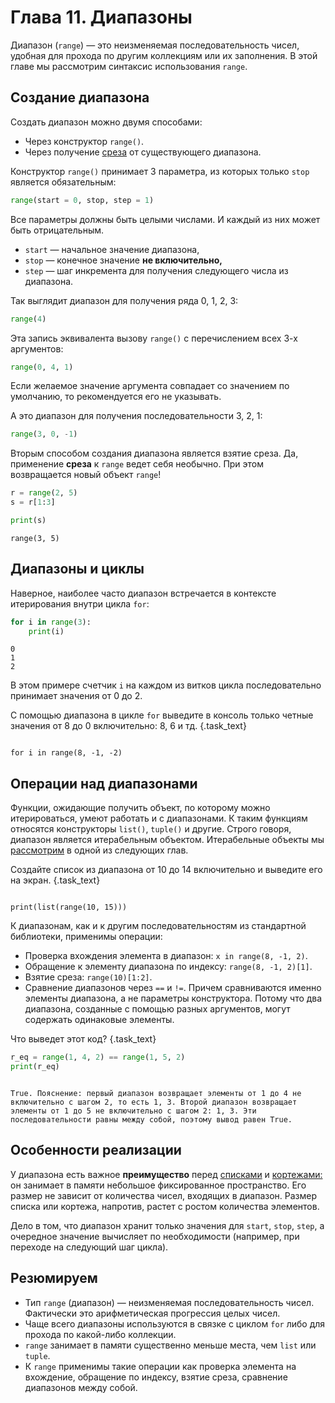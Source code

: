 # Глава 11. Диапазоны

Диапазон (`range`) — это неизменяемая последовательность чисел, удобная для прохода по другим коллекциям или их заполнения. В этой главе мы рассмотрим синтаксис использования `range`.

## Создание диапазона
Создать диапазон можно двумя способами:
- Через конструктор `range()`.
- Через получение [среза](/courses/python/chapters/python_chapter_0080#block-slices) от существующего диапазона.

Конструктор `range()` принимает 3 параметра, из которых только `stop` является обязательным:

```python
range(start = 0, stop, step = 1)
```

Все параметры должны быть целыми числами. И каждый из них может быть отрицательным.
- `start` — начальное значение диапазона, 
- `stop` — конечное значение **не включительно,**
- `step` — шаг инкремента для получения следующего числа из диапазона.


Так выглядит диапазон для получения ряда 0, 1, 2, 3:

```python
range(4)
```

Эта запись эквивалента вызову `range()` с перечислением всех 3-х аргументов:

```python
range(0, 4, 1)
```

Если желаемое значение аргумента совпадает со значением по умолчанию, то рекомендуется его не указывать.

А это диапазон для получения последовательности 3, 2, 1:

```python
range(3, 0, -1)
```

Вторым способом создания диапазона является взятие среза. Да, применение **среза** к `range` ведет себя необычно. При этом возвращается новый объект `range`!

```python
r = range(2, 5)
s = r[1:3]

print(s)
```
```
range(3, 5)
```

## Диапазоны и циклы
Наверное, наиболее часто диапазон встречается в контексте итерирования внутри цикла `for`:

```python
for i in range(3):
    print(i)
```

```
0
1
2
```

В этом примере счетчик `i` на каждом из витков цикла последовательно принимает значения от 0 до 2.

С помощью диапазона в цикле `for` выведите в консоль только четные значения от 8 до 0 включительно: 8, 6 и тд. {.task_text}

```python {.task_source #python_chapter_0110_task_0010}
```
```{.task_hint}
for i in range(8, -1, -2)
```

## Операции над диапазонами
Функции, ожидающие получить объект, по которому можно итерироваться, умеют работать и с диапазонами. К таким функциям относятся конструкторы `list()`, `tuple()` и другие. Строго говоря, диапазон является итерабельным объектом. Итерабельные объекты мы [рассмотрим](/courses/python/chapters/python_chapter_0210/) в одной из следующих глав.

Создайте список из диапазона от 10 до 14 включительно и выведите его на экран. {.task_text}

```python {.task_source #python_chapter_0110_task_0020}
```
```{.task_hint}
print(list(range(10, 15)))
```

К диапазонам, как и к другим последовательностям из стандартной библиотеки, применимы операции:
- Проверка вхождения элемента в диапазон: `x in range(8, -1, 2)`.
- Обращение к элементу диапазона по индексу: `range(8, -1, 2)[1]`.
- Взятие среза: `range(10)[1:2]`.
- Сравнение диапазонов через `==` и `!=`. Причем сравниваются именно элементы диапазона, а не параметры конструктора. Потому что два диапазона, созданные с помощью разных аргументов, могут содержать одинаковые элементы.

Что выведет этот код?  {.task_text}

```python
r_eq = range(1, 4, 2) == range(1, 5, 2)
print(r_eq)
```

```consoleoutput {.task_source #python_chapter_0110_task_0030}
```
```{.task_hint}
True. Пояснение: первый диапазон возвращает элементы от 1 до 4 не включительно с шагом 2, то есть 1, 3. Второй диапазон возвращает элементы от 1 до 5 не включительно с шагом 2: 1, 3. Эти последовательности равны между собой, поэтому вывод равен True.
```

## Особенности реализации
У диапазона есть важное **преимущество** перед [списками](/courses/python/chapters/python_chapter_0090/) и [кортежами:](/courses/python/chapters/python_chapter_0100/) он занимает в памяти небольшое фиксированное пространство. Его размер не зависит от количества чисел, входящих в диапазон. Размер списка или кортежа, напротив, растет с ростом количества элементов. 

Дело в том, что диапазон хранит только значения для `start`, `stop`, `step`, а очередное значение вычисляет по необходимости (например, при переходе на следующий шаг цикла).

## Резюмируем
- Тип `range` (диапазон) — неизменяемая последовательность чисел. Фактически это арифметическая прогрессия целых чисел.
- Чаще всего диапазоны используются в связке с циклом `for` либо для прохода по какой-либо коллекции.
- `range` занимает в памяти существенно меньше места, чем `list` или `tuple`.
- К `range` применимы такие операции как проверка элемента на вхождение, обращение по индексу, взятие среза, сравнение диапазонов между собой.
